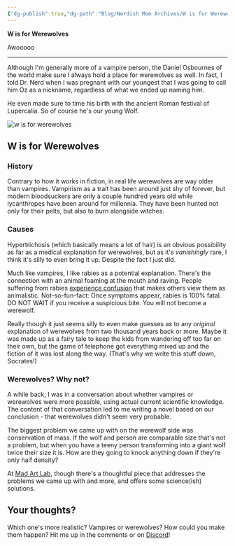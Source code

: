 ```yaml
---
{"dg-publish":true,"dg-path":"Blog/Nerdish Mom Archives/W is for Werewolves.md","permalink":"/blog/nerdish-mom-archives/w-is-for-werewolves/","title":"W is for Werewolves","noteIcon":"","created":"","updated":"2023-07-04T22:00:29.302-04:00"}
---
```



**W is for Werewolves**

Awooooo

* * *

Although I'm generally more of a vampire person, the Daniel Osbournes of the world make sure I always hold a place for werewolves as well. In fact, I told Dr. Nerd when I was pregnant with our youngest that I was going to call him Oz as a nickname, regardless of what we ended up naming him. 

He even made sure to time his birth with the ancient Roman festival of Lupercalia. So of course he's our young Wolf. 

![w is for werewolves](https://lh3.googleusercontent.com/IdD621dZ0A454qHyDnniQgo4O3SQcNbg1X3v1hSZ80p0wfRlbTkg7ieJH3cOKDmbUTQASJ0UY9b9W1q-sggk5FhoVZFPiWZA_NVPhjW5yUxBtrNAKF7Ibh2sgRQwRYLi2JpjlTn3)

## **W is for Werewolves** 

### **History**

Contrary to how it works in fiction, in real life werewolves are way older than vampires. Vampirism as a trait has been around just shy of forever, but modern bloodsuckers are only a couple hundred years old while lycanthropes have been around for millennia. They have been hunted not only for their pelts, but also to burn alongside witches. 

### **Causes**

Hypertrichosis (which basically means a lot of hair) is an obvious possibility as far as a medical explanation for werewolves, but as it's _vanishingly_ rare, I think it's silly to even bring it up. Despite the fact I just did. 

Much like vampires, I like rabies as a potential explanation. There's the connection with an animal foaming at the mouth and raving. People suffering from rabies [experience confusion](https://blogs.unimelb.edu.au/sciencecommunication/2014/10/26/the-virus-behind-the-horror-legends/) that makes others view them as animalistic. Not-so-fun-fact: Once symptoms appear, rabies is 100% fatal. DO NOT WAIT if you receive a suspicious bite. You will not become a werewolf.

Really though it just seems silly to even make guesses as to any _original_ explanation of werewolves from two thousand years back or more. Maybe it was made up as a fairy tale to keep the kids from wandering off too far on their own, but the game of telephone got everything mixed up and the fiction of it was lost along the way. (That's why we write this stuff down, Socrates!) 

### **Werewolves? Why not?** 

A while back, I was in a conversation about whether vampires or werewolves were more possible, using actual current scientific knowledge. The content of that conversation led to me writing a novel based on our conclusion - that werewolves didn't seem very probable. 

The biggest problem we came up with on the werewolf side was conservation of mass. If the wolf and person are comparable size that's not a problem, but when you have a teeny person transforming into a giant wolf twice their size it is. How are they going to knock anything down if they're only half density?

At [Mad Art Lab](https://madartlab.com/the-increasingly-dubious-science-of-werewolves-transformations/), though there's a thoughtful piece that addresses the problems we came up with and more, and offers some science(ish) solutions.

## **Your thoughts?**

Which one's more realistic? Vampires or werewolves? How could you make them happen? Hit me up in the comments or on [Discord](https://discord.gg/JkPbnhb)!
